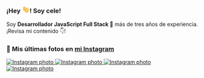 <h3>¡Hey <img src="https://raw.githubusercontent.com/ABSphreak/ABSphreak/master/gifs/Hi.gif" width="20px" decondig="async">! Soy cele!</h3>

<p>Soy <strong>Desarrollador JavaScript Full Stack 🚀</strong> más de tres años de experiencia.<br />¡Revisa mi contenido 👇!</p>

### 📸 Mis últimas fotos en [mi Instagram](https://instagram.com/cele)


<a href='https://instagram.com/p/C1UpuSGLQiG' target='_blank'>
  <img width='20%' src='https://instagram.flba2-1.fna.fbcdn.net/v/t51.29350-15/412513918_1325803934584302_4400498733289087214_n.jpg?stp=dst-jpg_e15&_nc_ht=instagram.flba2-1.fna.fbcdn.net&_nc_cat=106&_nc_ohc=2wvKmlkQeEkAX_AwcAW&edm=APU89FABAAAA&ccb=7-5&oh=00_AfCkZKRu4Y6FVXaMB1nvnszbXo2vWwQO_6oDGNXhtHxNmQ&oe=6600179D&_nc_sid=bc0c2c' alt='Instagram photo' />
</a>
<a href='https://instagram.com/p/CzMY3lzxgmx' target='_blank'>
  <img width='20%' src='https://instagram.flba2-1.fna.fbcdn.net/v/t51.29350-15/398916226_819142863293745_2426123683154743297_n.webp?stp=dst-jpg_e35&_nc_ht=instagram.flba2-1.fna.fbcdn.net&_nc_cat=109&_nc_ohc=1m8qQh9eFj4AX8oUcWr&edm=APU89FABAAAA&ccb=7-5&oh=00_AfBeiGMkp_-AxOGIjOUUw3oYxdnHg-6bNtUSc81ePv47mA&oe=65FFA60C&_nc_sid=bc0c2c' alt='Instagram photo' />
</a>
<a href='https://instagram.com/p/CygbQv4uqxM' target='_blank'>
  <img width='20%' src='https://instagram.flba2-1.fna.fbcdn.net/v/t51.29350-15/391525959_236593062741789_5868561716480810596_n.webp?stp=dst-jpg_e35&_nc_ht=instagram.flba2-1.fna.fbcdn.net&_nc_cat=109&_nc_ohc=UBh6tlG9gukAX-X3xzZ&edm=APU89FABAAAA&ccb=7-5&oh=00_AfCHbrgtWF3HJ-ANbARWAsxb9Wak9U0Bqi-FM7zw4LTkpA&oe=65FFAC48&_nc_sid=bc0c2c' alt='Instagram photo' />
</a>
<a href='https://instagram.com/p/CxTmOF6vN8M' target='_blank'>
  <img width='20%' src='https://instagram.flba2-1.fna.fbcdn.net/v/t51.29350-15/378565944_323878180141713_8920720304536029091_n.jpg?stp=dst-jpg_e15&_nc_ht=instagram.flba2-1.fna.fbcdn.net&_nc_cat=109&_nc_ohc=1jpI8rave9MAX_TILOt&edm=APU89FABAAAA&ccb=7-5&oh=00_AfCJ17DfpJss-YdgCQasxpaFY9R2XUGrsRqHfMRX72njIQ&oe=65FFDE52&_nc_sid=bc0c2c' alt='Instagram photo' />
</a>
